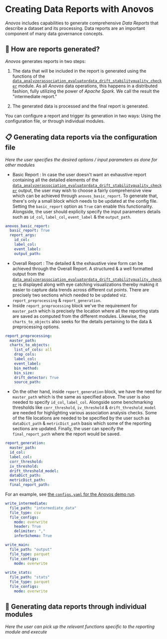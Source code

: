 # Creating Data Reports with Anovos

_Anovos_ includes capabilities to generate comprehensive _Data Reports_ that describe a dataset
and its processing. Data reports are an important component of many data governance concepts.

## 📑 How are reports generated?

_Anovos_ generates reports in two steps:

1. The data that will be included in the report is generated using the functions of the 
   [`data_analyzer`](../../docs/anovos-modules-overview/data-analyzer/index.md)[`association_evaluator`](../../docs/anovos-modules-overview/association-evaluator/index.md)[`data_drift_stability`](../../docs/anovos-modules-overview/data_drift_and_stability_index/index.md)[`quality_checker`](../../docs/anovos-modules-overview/quality-checker/index.md) module.
   As all _Anovos_ data operations, this happens in a distributed fashion,
   fully utilizing the power of _Apache Spark_.
   We call the result the "intermediate report."

2. The generated data is processed and the final report is generated.

You can configure a report and trigger its generation in two ways:
Using the configuration file, or through individual modules.

## 📋 Generating data reports via the configuration file

*Here the user specifies the desired options / input parameters as done for other modules*

- Basic Report : In case the user doesn't want an exhaustive report containing all the detailed elements of the [`data_analyzer`](../../docs/anovos-modules-overview/data-analyzer/index.md)[`association_evaluator`](../../docs/anovos-modules-overview/association-evaluator/index.md)[`data_drift_stability`](../../docs/anovos-modules-overview/data_drift_and_stability_index/index.md)[`quality_checker`](../../docs/anovos-modules-overview/quality-checker/index.md) output, the user may wish to choose a fairly comprehensive view which can be achieved through `anovos_basic_report`. To generate that, there's only a small block which needs to be updated at the config file. Setting the `basic_report` option as `True` can enable this functionality. Alongside, the user should explicity specify the input parameters details such as `id_col`, `label_col`, `event_label` & the `output_path`.

```yaml
anovos_basic_report:
  basic_report: True
  report_args:
    id_col: 
    label_col: 
    event_label: 
    output_path: 
```

- Overall Report : The detailed & the exhaustive view form can be achieved through the Overall Report. A structured & a well formatted output from the [`data_analyzer`](../../docs/anovos-modules-overview/data-analyzer/index.md)[`association_evaluator`](../../docs/anovos-modules-overview/association-evaluator/index.md)[`data_drift_stability`](../../docs/anovos-modules-overview/data_drift_and_stability_index/index.md)[`quality_checker`](../../docs/anovos-modules-overview/quality-checker/index.md) is displayed along with eye catching visualizations thereby making it easier to capture data trends across different cut points. There are precisely two sections which needed to be updated viz. `report_preprocessing` & `report_generation`.
- Inside `report_preprocessing` block we've the requirement for `master_path` which is precisely the location where all the reporting stats are saved as computed from the different modules. Likewise, the `charts_to_objects` also seeks for the details pertaining to the data & preprocessing options. 

```yaml
report_preprocessing:
  master_path: 
  charts_to_objects:
    list_of_cols: all
    drop_cols: 
    label_col: 
    event_label: 
    bin_method: 
    bin_size: 
    drift_detector: True
    source_path:
```

- On the other hand, inside `report_generation` block, we have the need for `master_path` which is the same as specified above. The user is also needed to specify `id_col`, `label_col`. Alongside some benchmarking thresholds like `corr_threshold`, `iv_threshold` & `drift_threshold_model` are needed for highlighting various association analysis checks. Some of the file locations are needed to be specified by the user such as `dataDict_path` & `metricDict_path` basis which some of the reporting sections are updated. Finally, the user can specify the `final_report_path` where the report would be saved.

```yaml
report_generation:
  master_path:
  id_col: 
  label_col: 
  corr_threshold: 
  iv_threshold: 
  drift_threshold_model: 
  dataDict_path: 
  metricDict_path: 
  final_report_path: 
```

For an example, see [the `configs.yaml` for the Anovos demo run](https://github.com/anovos/anovos/blob/main/config/configs.yaml).

```yaml
write_intermediate:
  file_path: "intermediate_data"
  file_type: csv
  file_configs:
    mode: overwrite
    header: True
    delimiter: ","
    inferSchema: True

write_main:
  file_path: "output"
  file_type: parquet
  file_configs:
    mode: overwrite
    
write_stats:
  file_path: "stats"
  file_type: parquet
  file_configs:
    mode: overwrite
```

## 🦄 Generating data reports through individual modules

*Here the user can pick up the relevant functions specific to the reporting module and execute*
